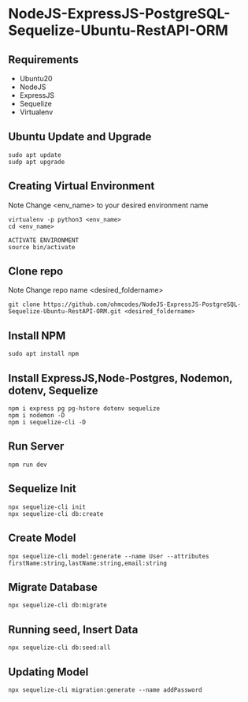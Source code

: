 # NodeJS-ExpressJS-PostgreSQL-Sequelize-Ubuntu-RestAPI-ORM


## Requirements
  - Ubuntu20
  - NodeJS
  - ExpressJS
  - Sequelize
  - Virtualenv
  
## Ubuntu Update and Upgrade
```
sudo apt update
sudp apt upgrade
```

## Creating Virtual Environment
Note Change <env_name> to your desired environment name
```
virtualenv -p python3 <env_name>
cd <env_name>

ACTIVATE ENVIRONMENT
source bin/activate
```

## Clone repo
Note Change repo name <desired_foldername>
```
git clone https://github.com/ohmcodes/NodeJS-ExpressJS-PostgreSQL-Sequelize-Ubuntu-RestAPI-ORM.git <desired_foldername>
```

## Install NPM
```
sudo apt install npm
```

## Install ExpressJS,Node-Postgres, Nodemon, dotenv, Sequelize
```
npm i express pg pg-hstore dotenv sequelize
npm i nodemon -D
npm i sequelize-cli -D
```

## Run Server
```
npm run dev
```

## Sequelize Init
```
npx sequelize-cli init
npx sequelize-cli db:create
```

## Create Model
```
npx sequelize-cli model:generate --name User --attributes firstName:string,lastName:string,email:string
```

## Migrate Database
```
npx sequelize-cli db:migrate
```

## Running seed, Insert Data
```
npx sequelize-cli db:seed:all
```

## Updating Model
```
npx sequelize-cli migration:generate --name addPassword
```


















